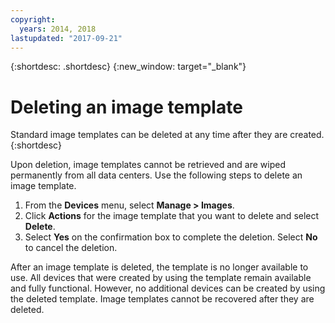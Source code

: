 ```yaml
---
copyright:
  years: 2014, 2018
lastupdated: "2017-09-21"
---
```


{:shortdesc: .shortdesc}
{:new_window: target="_blank"}

# Deleting an image template

Standard image templates can be deleted at any time after they are created. 
{:shortdesc}

Upon deletion, image templates cannot be retrieved and are 
wiped permanently from all data centers. Use the following steps to delete an image template.

1. From the **Devices** menu, select **Manage > Images**.
2. Click **Actions** for the image template that you want to delete and select **Delete**. 
3. Select **Yes** on the confirmation box to complete the deletion. Select **No** to cancel the deletion.

After an image template is deleted, the template is no longer available to use. All devices that were created by using the template remain 
available and fully functional. However, no additional devices can be created by using the deleted template. Image templates cannot be recovered after they are deleted.
